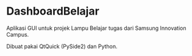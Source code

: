 # DashboardBelajar

Aplikasi GUI untuk projek Lampu Belajar tugas dari Samsung Innovation Campus.

Dibuat pakai QtQuick (PySide2) dan Python.
